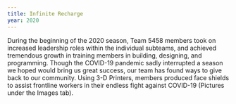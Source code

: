 ```yaml
---
title: Infinite Recharge
year: 2020
---
```


During the beginning of the 2020 season, Team 5458 members took on increased leadership roles within the individual subteams, and achieved tremendous growth in training members in building, designing, and programming. Though the COVID-19 pandemic sadly interrupted a season we hoped would bring us great success, our team has found ways to give back to our community. Using 3-D Printers, members produced face shields to assist frontline workers in their endless fight against COVID-19 (Pictures under the Images tab).
